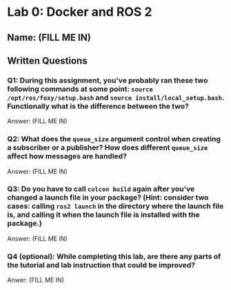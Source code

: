 # Lab 0: Docker and ROS 2
## Name: (FILL ME IN)

## Written Questions

### Q1: During this assignment, you've probably ran these two following commands at some point: ```source /opt/ros/foxy/setup.bash``` and ```source install/local_setup.bash```. Functionally what is the difference between the two?

Answer: (FILL ME IN)

### Q2: What does the ```queue_size``` argument control when creating a subscriber or a publisher? How does different ```queue_size``` affect how messages are handled?

Answer: (FILL ME IN)

### Q3: Do you have to call ```colcon build``` again after you've changed a launch file in your package? (Hint: consider two cases: calling ```ros2 launch``` in the directory where the launch file is, and calling it when the launch file is installed with the package.)

Answer: (FILL ME IN)

### Q4 (optional): While completing this lab, are there any parts of the tutorial and lab instruction that could be improved?

Anwer: (FILL ME IN)